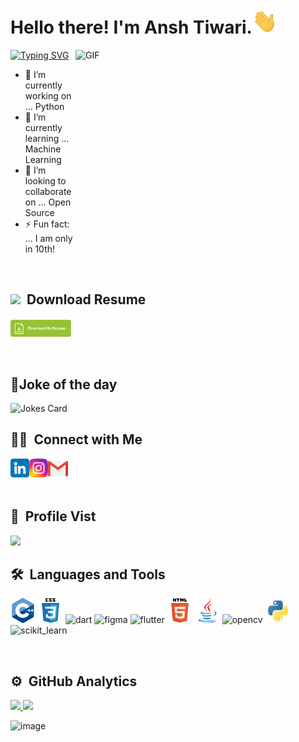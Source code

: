 
<h1> Hello there! I'm Ansh Tiwari.<img src="src/Hi.gif" width="40px" height="40px" style="max-width: 10%;"></h1>
 

[![Typing SVG](https://readme-typing-svg.herokuapp.com/?lines=Fixing+bugs+😅+;Working+on+various+side+projects;Lets+catch+up,+connect+with++me+on+Linkedin)](https://git.io/typing-svg)
 <img align="right"  alt="GIF" src="https://user-images.githubusercontent.com/60257288/169688266-0dba71e8-949d-4bc6-a048-0059ef1f994b.jpg" width="400" height="320" />

- 🔭 I’m currently working on ...  Python
- 🌱 I’m currently learning ... Machine Learning
- 👯 I’m looking to collaborate on ... Open Source
- ⚡ Fun fact: ... I am only in 10th!

 
 <br>

## <img src="https://user-images.githubusercontent.com/60257288/169686247-7ec94964-a707-4733-92f8-bff158cc704b.png" width="2%"/> &nbsp;Download Resume

 [<img src="src/Download-Resume-Button.png" width="20%"/>]( https://github.com/AnshT2026/ANSHT2026/blob/main/Ansh%20Resume_Final.pdf)
    
   
 <br>  
 
 
 ## 🤣Joke of the day
 ![Jokes Card](https://readme-jokes.vercel.app/api)

 
## 🤝🏻 &nbsp;Connect with Me

<a href="https://www.linkedin.com/in/anshtiw/">
<img   align="left" alt="holisitc_developer |  Ansh Tiwari LinkedIn" width="30px" src="src/linkedin.png" /></a>

<a  href="https://www.instagram.com/anshtiw_/">
<img href="https://www.instagram.com/anshtiw_/" align="left" alt="holisitc_developer | Ansh Tiwari Instagram" width="30px" src="src/instagram.png" /></a>
<a   href="https://mail.google.com/mail/?view=cm&fs=1&tf=1&to=mranshtiwari@gmail.com" >
<img align="left" alt="holisitc_developer | Ansh Tiwari Gmail" width="32px" src="src/gmail.png" /></a>

<br/><br>
<br/>




## 👀 &nbsp;Profile Vist

<img src="https://profile-counter.glitch.me/%7BANSHT2026%7D/count.svg">
<br>



## 🛠 &nbsp;Languages and Tools
<!-- 
![JavaScript](https://img.shields.io/badge/-JavaScript-%23F7DF1C?style=for-the-badge&logo=javascript&logoColor=000000&labelColor=%23F7DF1C&color=%23FFCE5A)
![Python](http://img.shields.io/badge/-Python-3776AB?style=for-the-badge&logo=python&logoColor=ffffff)
<br>
![HTML5](https://img.shields.io/badge/-HTML5-%23E44D27?style=for-the-badge&logo=html5&logoColor=ffffff)
![CSS3](https://img.shields.io/badge/-CSS3-%231572B6?style=for-the-badge&logo=css3)
<br>
![Markdown](https://img.shields.io/badge/Markdown-000000?style=for-the-badge&logo=markdown&logoColor=white)
![VS Code](http://img.shields.io/badge/-VS%20Code-007ACC?style=for-the-badge&logo=visual-studio-code&logoColor=ffffff)
  -->
 
 <p align="left>
<img src="https://raw.githubusercontent.com/devicons/devicon/master/icons/bootstrap/bootstrap-plain-wordmark.svg" alt="bootstrap" width="40" height="40"/> 
<img src="https://raw.githubusercontent.com/devicons/devicon/master/icons/cplusplus/cplusplus-original.svg" alt="cplusplus" width="40" height="40"/>
<img src="https://raw.githubusercontent.com/devicons/devicon/master/icons/css3/css3-original-wordmark.svg" alt="css3" width="40" height="40"/> 
<img src="https://www.vectorlogo.zone/logos/dartlang/dartlang-icon.svg" alt="dart" width="40" height="40"/>
<img src="https://www.vectorlogo.zone/logos/figma/figma-icon.svg" alt="figma" width="40" height="40"/> 
<img src="https://www.vectorlogo.zone/logos/flutterio/flutterio-icon.svg" alt="flutter" width="40" height="40"/>
<img src="https://raw.githubusercontent.com/devicons/devicon/master/icons/html5/html5-original-wordmark.svg" alt="html5" width="40" height="40"/>
<img src="https://raw.githubusercontent.com/devicons/devicon/master/icons/java/java-original.svg" alt="java" width="40" height="40"/>
<img src="https://www.vectorlogo.zone/logos/opencv/opencv-icon.svg" alt="opencv" width="40" height="40"/> </a> 
<img src="https://raw.githubusercontent.com/devicons/devicon/master/icons/python/python-original.svg" alt="python" width="40" height="40"/>
<img src="https://upload.wikimedia.org/wikipedia/commons/0/05/Scikit_learn_logo_small.svg" alt="scikit_learn" width="40" height="40"/> 
</p>
 
 <br/>
 
## ⚙️ &nbsp;GitHub Analytics
 
 <p align="left">
<a href="https://github.com/ANSHT2026">
  <img height="180em" src="https://github-readme-stats-eight-theta.vercel.app/api?username=ANSHT2026&show_icons=true&theme=algolia&include_all_commits=true&count_private=true"/>
  <img height="180em" src="https://github-readme-stats-eight-theta.vercel.app/api/top-langs/?username=ANSHT2026&layout=compact&langs_count=8&theme=algolia"/>
</a>
</p>
 
![image](https://github.com/AnshT2026/ANSHT2026/assets/132032714/03fc54e4-d00b-4c6f-a555-d2f3bc3b044a)
